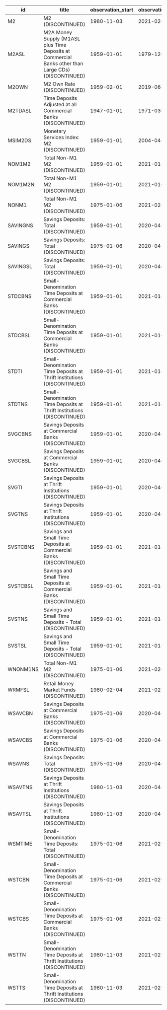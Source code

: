 | id       | title                                                                                               | observation_start   | observation_end   |
|----------|-----------------------------------------------------------------------------------------------------|---------------------|-------------------|
| M2       | M2 (DISCONTINUED)                                                                                   | 1980-11-03          | 2021-02-01        |
| M2ASL    | M2A Money Supply (M1ASL plus Time Deposits at Commercial Banks other than Large CDs) (DISCONTINUED) | 1959-01-01          | 1979-12-01        |
| M2OWN    | M2 Own Rate (DISCONTINUED)                                                                          | 1959-02-01          | 2019-06-01        |
| M2TDASL  | Time Deposits Adjusted at all Commercial Banks (DISCONTINUED)                                       | 1947-01-01          | 1971-03-01        |
| MSIM2DS  | Monetary Services Index: M2 (DISCONTINUED)                                                          | 1959-01-01          | 2004-04-01        |
| NOM1M2   | Total Non-M1 M2 (DISCONTINUED)                                                                      | 1959-01-01          | 2021-01-01        |
| NOM1M2N  | Total Non-M1 M2 (DISCONTINUED)                                                                      | 1959-01-01          | 2021-01-01        |
| NONM1    | Total Non-M1 M2 (DISCONTINUED)                                                                      | 1975-01-06          | 2021-02-01        |
| SAVINGNS | Savings Deposits: Total (DISCONTINUED)                                                              | 1959-01-01          | 2020-04-01        |
| SAVINGS  | Savings Deposits: Total (DISCONTINUED)                                                              | 1975-01-06          | 2020-04-27        |
| SAVINGSL | Savings Deposits: Total (DISCONTINUED)                                                              | 1959-01-01          | 2020-04-01        |
| STDCBNS  | Small-Denomination Time Deposits at Commercial Banks (DISCONTINUED)                                 | 1959-01-01          | 2021-01-01        |
| STDCBSL  | Small-Denomination Time Deposits at Commercial Banks (DISCONTINUED)                                 | 1959-01-01          | 2021-01-01        |
| STDTI    | Small-Denomination Time Deposits at Thrift Institutions (DISCONTINUED)                              | 1959-01-01          | 2021-01-01        |
| STDTNS   | Small-Denomination Time Deposits at Thrift Institutions (DISCONTINUED)                              | 1959-01-01          | 2021-01-01        |
| SVGCBNS  | Savings Deposits at Commercial Banks (DISCONTINUED)                                                 | 1959-01-01          | 2020-04-01        |
| SVGCBSL  | Savings Deposits at Commercial Banks (DISCONTINUED)                                                 | 1959-01-01          | 2020-04-01        |
| SVGTI    | Savings Deposits at Thrift Institutions (DISCONTINUED)                                              | 1959-01-01          | 2020-04-01        |
| SVGTNS   | Savings Deposits at Thrift Institutions (DISCONTINUED)                                              | 1959-01-01          | 2020-04-01        |
| SVSTCBNS | Savings and Small Time Deposits at Commercial Banks (DISCONTINUED)                                  | 1959-01-01          | 2021-01-01        |
| SVSTCBSL | Savings and Small Time Deposits at Commercial Banks (DISCONTINUED)                                  | 1959-01-01          | 2021-01-01        |
| SVSTNS   | Savings and Small Time Deposits - Total (DISCONTINUED)                                              | 1959-01-01          | 2021-01-01        |
| SVSTSL   | Savings and Small Time Deposits - Total (DISCONTINUED)                                              | 1959-01-01          | 2021-01-01        |
| WNONM1NS | Total Non-M1 M2 (DISCONTINUED)                                                                      | 1975-01-06          | 2021-02-01        |
| WRMFSL   | Retail Money Market Funds (DISCONTINUED)                                                            | 1980-02-04          | 2021-02-01        |
| WSAVCBN  | Savings Deposits at Commercial Banks (DISCONTINUED)                                                 | 1975-01-06          | 2020-04-27        |
| WSAVCBS  | Savings Deposits at Commercial Banks (DISCONTINUED)                                                 | 1975-01-06          | 2020-04-27        |
| WSAVNS   | Savings Deposits: Total (DISCONTINUED)                                                              | 1975-01-06          | 2020-04-27        |
| WSAVTNS  | Savings Deposits at Thrift Institutions (DISCONTINUED)                                              | 1980-11-03          | 2020-04-27        |
| WSAVTSL  | Savings Deposits at Thrift Institutions (DISCONTINUED)                                              | 1980-11-03          | 2020-04-27        |
| WSMTIME  | Small-Denomination Time Deposits: Total (DISCONTINUED)                                              | 1975-01-06          | 2021-02-01        |
| WSTCBN   | Small-Denomination Time Deposits at Commercial Banks (DISCONTINUED)                                 | 1975-01-06          | 2021-02-01        |
| WSTCBS   | Small-Denomination Time Deposits at Commercial Banks (DISCONTINUED)                                 | 1975-01-06          | 2021-02-01        |
| WSTTN    | Small-Denomination Time Deposits at Thrift Institutions (DISCONTINUED)                              | 1980-11-03          | 2021-02-01        |
| WSTTS    | Small-Denomination Time Deposits at Thrift Institutions (DISCONTINUED)                              | 1980-11-03          | 2021-02-01        |